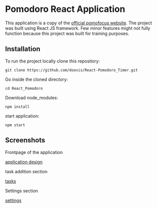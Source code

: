 # Pomodoro React Application

This application is a copy of the [official pomofocus website](https://pomofocus.io).
The project was built using React JS framework.
Few minor features might not fully function because this project was built for training purposes.

## Installation

To run the project locally clone this repository:

```
git clone https://github.com/doovis/React-Pomodoro_Timer.git
```

Go inside the cloned directory:

```
cd React_Pomodoro
```

Download node_modules:

```
npm install
```

start application:

```
npm start
```

## Screenshots

Frontpage of the application

[application design](https://raw.githubusercontent.com/doovis/React_Pomodoro/master/screenshots/Design.png)

task addition section

[tasks](https://raw.githubusercontent.com/doovis/React_Pomodoro/master/screenshots/Task_addition.png)

Settings section

[settings](https://raw.githubusercontent.com/doovis/React_Pomodoro/master/screenshots/Settings.png)